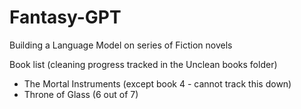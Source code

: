 # Fantasy-GPT
Building a Language Model on series of Fiction novels

Book list (cleaning progress tracked in the Unclean books folder)
- The Mortal Instruments (except book 4 - cannot track this down)
- Throne of Glass (6 out of 7)
